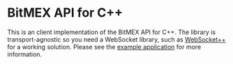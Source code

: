 # BitMEX API for C++

This is an client implementation of the BitMEX API for C++.
The library is transport-agnostic so you need a WebSocket library, such as [WebSocket++](https://github.com/zaphoyd/websocketpp) for a working solution.
Please see the [example application](examples/monitor.cpp) for more information.
